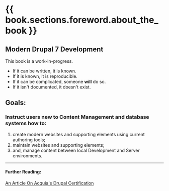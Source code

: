 # {{ book.sections.foreword.about_the_book }}

## Modern Drupal 7 Development

This book is a work-in-progress.

+ If it can be written, it is known.
+ If it is known, it is reproducible.
+ If it can be complicated, someone **will** do so.
+ If it isn't documented, it doesn't exist.

## Goals:

### Instruct users new to Content Management and database systems how to:

1. create modern websites and supporting elements using current authoring tools;
2. maintain websites and supporting elements;
3. and, manage content between local Development and Server environments.



-----

#### Further Reading:

[An Article On Acquia's Drupal Certification](http://certmag.com/acquia-certification-can-help-master-drupal-web-development/ "Certification Magazine")
